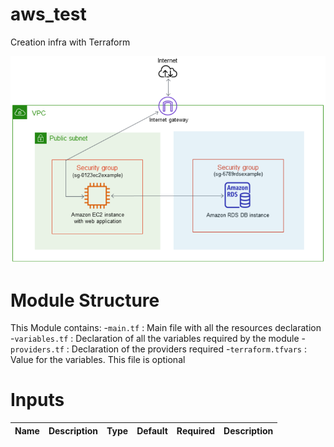 # aws_test
Creation infra with Terraform 

![High-level diagram](pic.png "High-level diagram")

# Module Structure
This Module contains:
-`main.tf` : Main file with all the resources declaration
-`variables.tf` : Declaration of all the variables required by the module
-`providers.tf` : Declaration of the providers required
-`terraform.tfvars` : Value for the variables. This file is optional 

# Inputs
| Name | Description | Type | Default | Required | Description |
|------|-------------|------|---------|----------|:-----------:|